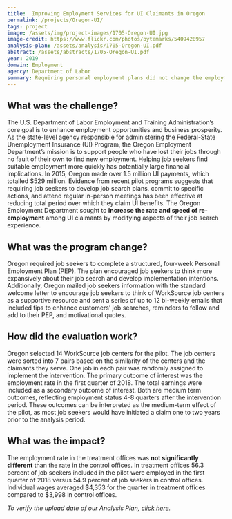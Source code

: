 ```yaml
---
title:  Improving Employment Services for UI Claimants in Oregon
permalink: /projects/Oregon-UI/
tags: project  
image: /assets/img/project-images/1705-Oregon-UI.jpg  
image-credit: https://www.flickr.com/photos/bytemarks/5409428957
analysis-plan: /assets/analysis/1705-Oregon-UI.pdf
abstract: /assets/abstracts/1705-Oregon-UI.pdf
year: 2019  
domain: Employment
agency: Department of Labor
summary: Requiring personal employment plans did not change the employment rate
---
```


## What was the challenge?

The U.S. Department of Labor Employment and Training Administration’s core goal is to enhance employment opportunities and business prosperity. As the state-level agency responsible for administering the Federal-State Unemployment Insurance (UI) Program, the Oregon Employment Department’s mission is to support people who have lost their jobs through no fault of their own to find new employment. Helping job seekers find suitable employment more quickly has potentially large financial implications. In 2015, Oregon made over 1.5 million UI payments, which totalled $529 million. Evidence from recent pilot programs suggests that requiring job seekers to develop job search plans, commit to specific actions, and attend regular in-person meetings has been effective at reducing total period over which they claim UI benefits. The Oregon Employment Department sought to **increase the rate and speed of re-employment** among UI claimants by modifying aspects of their job search experience. 

## What was the program change?

Oregon required job seekers to complete a structured, four-week Personal Employment Plan (PEP). The plan encouraged job seekers to think more expansively about their job search and develop implementation intentions. Additionally, Oregon mailed job seekers information with the standard welcome letter to encourage job seekers to think of WorkSource job centers as a supportive resource and sent a series of up to 12 bi-weekly emails that included tips to enhance customers’ job searches, reminders to follow and add to their PEP, and motivational quotes. 

## How did the evaluation work?

Oregon selected 14 WorkSource job centers for the pilot. The job centers were sorted into 7 pairs based on the similarity of the centers and the claimants they serve. One job in each pair was randomly assigned to implement the intervention. The primary outcome of interest was the employment rate in the first quarter of 2018. The total earnings were included as a secondary outcome of interest. Both are medium term outcomes, reflecting employment status 4-8 quarters after the intervention period. These outcomes can be interpreted as the medium-term effect of the pilot, as most job seekers would have initiated a claim one to two years prior to the analysis period.

## What was the impact?

The employment rate in the treatment offices was **not significantly different** than the rate in the control offices. In treatment offices 56.3 percent of job seekers included in the pilot were employed in the first quarter of 2018 versus 54.9 percent of job seekers in control offices. Individual wages averaged $4,353 for the quarter in treatment offices compared to $3,998 in control offices. 

<i>To verify the upload date of our Analysis Plan, <a href="https://github.com/gsa-oes/office-of-evaluation-sciences/commits/master/assets/analysis/1705-Oregon-UI.pdf">click here</a>.</i>
